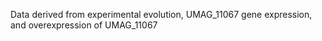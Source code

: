 Data derived from experimental evolution, UMAG_11067 gene expression, and overexpression of UMAG_11067


